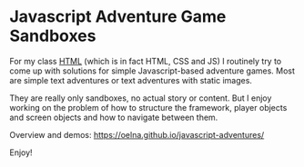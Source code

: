 # Javascript Adventure Game Sandboxes

For my class [HTML](https://github.com/oelna/hsma-html) (which is in fact HTML, CSS and JS) I routinely try to come up with solutions for simple Javascript-based adventure games. Most are simple text adventures or text adventures with static images.

They are really only sandboxes, no actual story or content. But I enjoy working on the problem of how to structure the framework, player objects and screen objects and how to navigate between them.

Overview and demos: https://oelna.github.io/javascript-adventures/

Enjoy!
